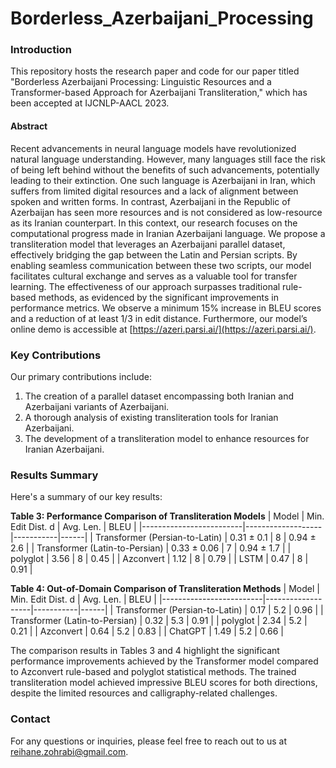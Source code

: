# Borderless_Azerbaijani_Processing

### Introduction
This repository hosts the research paper and code for our paper titled "Borderless Azerbaijani Processing: Linguistic Resources and a Transformer-based Approach for Azerbaijani Transliteration," which has been accepted at IJCNLP-AACL 2023.

#### Abstract
Recent advancements in neural language models have revolutionized natural language understanding. However, many languages still face the risk of being left behind without the benefits of such advancements, potentially leading to their extinction. One such language is Azerbaijani in Iran, which suffers from limited digital resources and a lack of alignment between spoken and written forms. In contrast, Azerbaijani in the Republic of Azerbaijan has seen more resources and is not considered as low-resource as its Iranian counterpart. In this context, our research focuses on the computational progress made in Iranian Azerbaijani language. We propose a transliteration model that leverages an Azerbaijani parallel dataset, effectively bridging the gap between the Latin and Persian scripts. By enabling seamless communication between these two scripts, our model facilitates cultural exchange and serves as a valuable tool for transfer learning. The effectiveness of our approach surpasses traditional rule-based methods, as evidenced by the significant improvements in performance metrics. We observe a minimum 15% increase in BLEU scores and a reduction of at least 1/3 in edit distance. Furthermore, our model’s online demo is accessible at [https://azeri.parsi.ai/](https://azeri.parsi.ai/).

### Key Contributions
Our primary contributions include:
1. The creation of a parallel dataset encompassing both Iranian and Azerbaijani variants of Azerbaijani.
2. A thorough analysis of existing transliteration tools for Iranian Azerbaijani.
3. The development of a transliteration model to enhance resources for Iranian Azerbaijani.

### Results Summary
Here's a summary of our key results:

**Table 3: Performance Comparison of Transliteration Models**
| Model                   | Min. Edit Dist. d | Avg. Len. | BLEU |
|-------------------------|-------------------|-----------|------|
| Transformer (Persian-to-Latin) | 0.31 ± 0.1 | 8 | 0.94 ± 2.6 |
| Transformer (Latin-to-Persian) | 0.33 ± 0.06 | 7 | 0.94 ± 1.7 |
| polyglot | 3.56 | 8 | 0.45 |
| Azconvert | 1.12 | 8 | 0.79 |
| LSTM | 0.47 | 8 | 0.91 |

**Table 4: Out-of-Domain Comparison of Transliteration Methods**
| Model                   | Min. Edit Dist. d | Avg. Len. | BLEU |
|-------------------------|-------------------|-----------|------|
| Transformer (Persian-to-Latin) | 0.17 | 5.2 | 0.96 |
| Transformer (Latin-to-Persian) | 0.32 | 5.3 | 0.91 |
| polyglot | 2.34 | 5.2 | 0.21 |
| Azconvert | 0.64 | 5.2 | 0.83 |
| ChatGPT | 1.49 | 5.2 | 0.66 |

The comparison results in Tables 3 and 4 highlight the significant performance improvements achieved by the Transformer model compared to Azconvert rule-based and polyglot statistical methods. The trained transliteration model achieved impressive BLEU scores for both directions, despite the limited resources and calligraphy-related challenges.

### Contact
For any questions or inquiries, please feel free to reach out to us at reihane.zohrabi@gmail.com.

